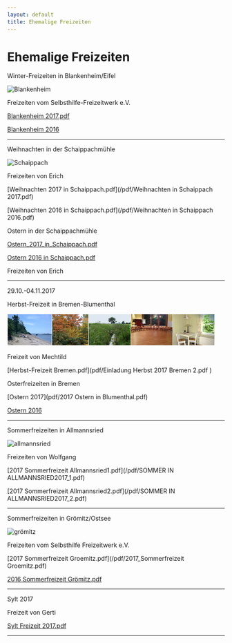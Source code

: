 ```yaml
---
layout: default
title: Ehemalige Freizeiten
---
```

# Ehemalige Freizeiten

Winter-Freizeiten in Blankenheim/Eifel

![Blankenheim](/images/blankenheim.jpeg)

Freizeiten vom Selbsthilfe-Freizeitwerk e.V.

[Blankenheim 2017.pdf](/pdf/2017_Blankenheim.pdf)

[Blankenheim 2016](2016_Blankenheim.pdf)

----------------------------------------------------------------------------

Weihnachten in der Schaippachmühle

![Schaippach](/images/schaippach.jpeg)

Freizeiten von Erich

[Weihnachten 2017 in Schaippach.pdf](/pdf/Weihnachten in Schaippach 2017.pdf)

[Weihnachten 2016 in Schaippach.pdf](/pdf/Weihnachten in Schaippach 2016.pdf)

Ostern in der Schaippachmühle

[Ostern_2017_in_Schaippach.pdf](/pdf/Ostern_2017_in_Schaippach.pdf)

[Ostern 2016 in Schaippach.pdf](/pdf/ErichOsterfreizeit2016.pdf)

Freizeiten von Erich

----------------------------------------------------------------------------

29.10.-04.11.2017

Herbst-Freizeit in Bremen-Blumenthal

![Bremen](images/Leiste_Herbst_Bremen.jpg)

Freizeit von Mechtild

[Herbst-Freizeit Bremen.pdf](pdf/Einladung Herbst 2017 Bremen 2.pdf )

Osterfreizeiten in Bremen

[Ostern 2017](pdf/2017 Ostern in Blumenthal.pdf)

[Ostern 2016](pdf/BremenOstern2016.pdf)

----------------------------------------------------------------------------

Sommerfreizeiten in Allmannsried

![allmannsried](/images/allmansried.jpeg)

Freizeiten von Wolfgang

[2017 Sommerfreizeit Allmannsried1.pdf](/pdf/SOMMER IN ALLMANNSRIED2017_1.pdf)

[2017 Sommerfreizeit Allmannsried2.pdf](/pdf/SOMMER IN ALLMANNSRIED2017_2.pdf)

----------------------------------------------------------------------------

Sommerfreizeiten in Grömitz/Ostsee

![grömitz](/images/groemitz.jpeg)

Freizeiten vom Selbsthilfe Freizeitwerk e.V.

[2017 Sommerfreizeit Groemitz.pdf](/pdf/2017_Sommerfreizeit Groemitz.pdf)

[2016 Sommerfreizeit Grömitz.pdf](/pdf/Grömitz2016.pdf)

----------------------------------------------------------------------------

Sylt 2017

Freizeit von Gerti

[Sylt Freizeit 2017.pdf](/pdf/Sylt_Freizeit_2017_Adresse_anonym.pdf)

----------------------------------------------------------------------------
